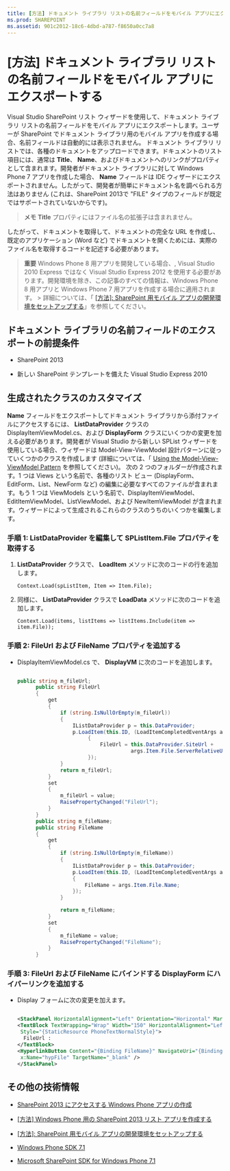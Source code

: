 ```yaml
---
title: [方法] ドキュメント ライブラリ リストの名前フィールドをモバイル アプリにエクスポートする
ms.prod: SHAREPOINT
ms.assetid: 901c2012-18c6-4dbd-a787-f8650a0cc7a8
---
```



# [方法] ドキュメント ライブラリ リストの名前フィールドをモバイル アプリにエクスポートする
Visual Studio SharePoint リスト ウィザードを使用して、ドキュメント ライブラリ リストの名前フィールドをモバイル アプリにエクスポートします。ユーザーが SharePoint でドキュメント ライブラリ用のモバイル アプリを作成する場合、名前フィールドは自動的には表示されません。
ドキュメント ライブラリ リストでは、各種のドキュメントをアップロードできます。ドキュメントのリスト項目には、通常は **Title**、 **Name**、およびドキュメントへのリンクがプロパティとして含まれます。開発者がドキュメント ライブラリに対して Windows Phone 7 アプリを作成した場合、 **Name** フィールドは IDE ウィザードにエクスポートされません。したがって、開発者が簡単にドキュメント名を調べられる方法はありません (これは、SharePoint 2013で "FILE" タイプのフィールドが既定ではサポートされていないからです)。
  
    
    


> **メモ**
> **Title** プロパティにはファイル名の拡張子は含まれません。
  
    
    


したがって、ドキュメントを取得して、ドキュメントの完全な URL を作成し、既定のアプリケーション (Word など) でドキュメントを開くためには、実際のファイル名を取得するコードを記述する必要があります。
  
    
    


> **重要**
> Windows Phone 8 用アプリを開発している場合、, Visual Studio 2010 Express ではなく Visual Studio Express 2012 を使用する必要があります。開発環境を除き、この記事のすべての情報は、Windows Phone 8 用アプリと Windows Phone 7 用アプリを作成する場合に適用されます。 > 詳細については、「 [[方法]: SharePoint 用モバイル アプリの開発環境をセットアップする](how-to-set-up-an-environment-for-developing-mobile-apps-for-sharepoint.md)」を参照してください。 
  
    
    


## ドキュメント ライブラリの名前フィールドのエクスポートの前提条件


- SharePoint 2013
    
  
- 新しい SharePoint テンプレートを備えた Visual Studio Express 2010
    
  

## 生成されたクラスのカスタマイズ
<a name="HowToExportTheNameFieldInADocumentLibraryListToAMobileApp_CustomizeTheGeneratedClases"> </a>

 **Name** フィールドをエクスポートしてドキュメント ライブラリから添付ファイルにアクセスするには、 **ListDataProvider** クラスの DisplayItemViewModel.cs、および **DisplayForm** クラスにいくつかの変更を加える必要があります。開発者が Visual Studio から新しい SPList ウィザードを使用している場合、ウィザードは Model-View-ViewModel 設計パターンに従っていくつかのクラスを作成します (詳細については、「 [Using the Model-View-ViewModel Pattern](http://msdn.microsoft.com/ja-jp/library/hh821028.aspx) を参照してください)。 次の 2 つのフォルダーが作成されます。1 つは Views という名前で、各種のリスト ビュー (DisplayForm、EditForm、List、NewForm など) の編集に必要なすべてのファイルが含まれます。もう 1 つは ViewModels という名前で、DisplayItemViewModel、EditItemViewModel、ListViewModel、および NewItemViewModel が含まれます。ウィザードによって生成されるこれらのクラスのうちのいくつかを編集します。
  
    
    

### 手順 1: ListDataProvider を編集して SPListItem.File プロパティを取得する


1. **ListDataProvider** クラスで、 **LoadItem** メソッドに次のコードの行を追加します。
    
     `Context.Load(spListItem, Item => Item.File);`
    
  
2. 同様に、 **ListDataProvider** クラスで **LoadData** メソッドに次のコードを追加します。
    
     `Context.Load(items, listItems => listItems.Include(item => item.File));`
    
  

### 手順 2: FileUrl および FileName プロパティを追加する


- DisplayItemViewModel.cs で、 **DisplayVM** に次のコードを追加します。
    
  ```cs
  
  public string m_fileUrl;
        public string FileUrl
        {
            get
            {
                if (string.IsNullOrEmpty(m_fileUrl))
                {
                    IListDataProvider p = this.DataProvider;
                    p.LoadItem(this.ID, (LoadItemCompletedEventArgs args) =>
                         {
                             FileUrl = this.DataProvider.SiteUrl + 
                                       args.Item.File.ServerRelativeUrl;
                         });
                }
                return m_fileUrl;
            }
            set
            {
                m_fileUrl = value;
                RaisePropertyChanged("FileUrl");
            }
        }
        public string m_fileName;
        public string FileName
        {
            get
            {
                if (string.IsNullOrEmpty(m_fileName))
                {
                    IListDataProvider p = this.DataProvider;
                    p.LoadItem(this.ID, (LoadItemCompletedEventArgs args) =>
                    {
                        FileName = args.Item.File.Name;
                    });
                }

                return m_fileName;
            }
            set
            {
                m_fileName = value;
                RaisePropertyChanged("FileName");
            }
        }
  ```


### 手順 3: FileUrl および FileName にバインドする DisplayForm にハイパーリンクを追加する


- Display フォームに次の変更を加えます。
    
  ```XML
  
  <StackPanel HorizontalAlignment="Left" Orientation="Horizontal" Margin="0,5,0,5">
  <TextBlock TextWrapping="Wrap" Width="150" HorizontalAlignment="Left" 
   Style="{StaticResource PhoneTextNormalStyle}">
    FileUrl :
  </TextBlock>
  <HyperlinkButton Content="{Binding FileName}" NavigateUri="{Binding FileUrl}" 
   x:Name="hypFile" TargetName="_blank" />
  </StackPanel>

  ```


## その他の技術情報
<a name="SP15StoreSPlist_addlresources"> </a>


-  [SharePoint 2013 にアクセスする Windows Phone アプリの作成](build-windows-phone-apps-that-access-sharepoint-2013.md)
    
  
-  [[方法] Windows Phone 用の SharePoint 2013 リスト アプリを作成する](how-to-create-a-windows-phone-sharepoint-2013-list-app.md)
    
  
-  [[方法]: SharePoint 用モバイル アプリの開発環境をセットアップする](how-to-set-up-an-environment-for-developing-mobile-apps-for-sharepoint.md)
    
  
-  [Windows Phone SDK 7.1](http://www.microsoft.com/ja-jp/download/details.aspx?id=27570)
    
  
-  [Microsoft SharePoint SDK for Windows Phone 7.1](http://www.microsoft.com/ja-jp/download/details.aspx?id=30476)
    
  

